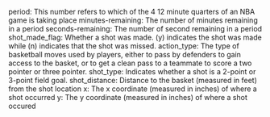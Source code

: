 period: This number refers to which of the 4 12 minute quarters of an NBA game is taking place
minutes-remaining: The number of minutes remaining in a period
seconds-remaining: The number of second remaining in a period
shot_made_flag: Whether a shot was made. (y) indicates the shot was made while (n) indicates that the shot was missed.
action_type: The type of basketball moves used by players, either to pass by defenders to gain access to the basket, or to get a clean pass to a teammate to score a two pointer or three pointer.
shot_type: Indicates whether a shot is a 2-point or 3-point field goal.
shot_distance: Distance to the basket (measured in feet) from the shot location
x: The x coordinate (measured in inches) of where a shot occurred
y: The y coordinate (measured in inches) of where a shot occured

